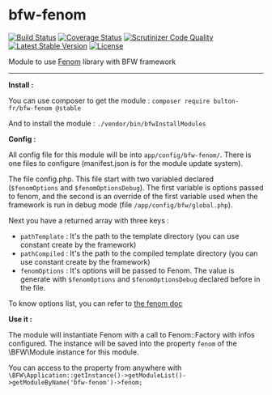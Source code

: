 bfw-fenom
===========

[![Build Status](https://travis-ci.org/bulton-fr/bfw-fenom.svg?branch=2.0)](https://travis-ci.org/bulton-fr/bfw-fenom) [![Coverage Status](https://coveralls.io/repos/github/bulton-fr/bfw-fenom/badge.svg?branch=2.0)](https://coveralls.io/github/bulton-fr/bfw-fenom?branch=2.0) [![Scrutinizer Code Quality](https://scrutinizer-ci.com/g/bulton-fr/bfw-fenom/badges/quality-score.png?b=2.0)](https://scrutinizer-ci.com/g/bulton-fr/bfw-fenom/?branch=2.0)
[![Latest Stable Version](https://poser.pugx.org/bulton-fr/bfw-fenom/v/stable)](https://packagist.org/packages/bulton-fr/bfw-fenom) [![License](https://poser.pugx.org/bulton-fr/bfw-fenom/license)](https://packagist.org/packages/bulton-fr/bfw-fenom)

Module to use [Fenom](https://github.com/fenom-template/fenom) library with BFW framework

---

__Install :__

You can use composer to get the module : `composer require bulton-fr/bfw-fenom @stable`

And to install the module : `./vendor/bin/bfwInstallModules`

__Config :__

All config file for this module will be into `app/config/bfw-fenom/`. There is one files to configure (manifest.json is for the module update system).

The file config.php. This file start with two variabled declared (`$fenomOptions` and `$fenomOptionsDebug`). The first variable is options passed to fenom, and the second is an override of the first variable used when the framework is run in debug mode (file `/app/config/bfw/global.php`).

Next you have a returned array with three keys :
* `pathTemplate` : It's the path to the template directory (you can use constant create by the framework)
* `pathCompiled` : It's the path to the compiled template directory (you can use constant create by the framework)
* `fenomOptions` : It's options will be passed to Fenom. The value is generate with `$fenomOptions` and `$fenomOptionsDebug` declared before in the file.

To know options list, you can refer to [the fenom doc](https://github.com/fenom-template/fenom/blob/master/docs/en/configuration.md)

__Use it :__

The module will instantiate Fenom with a call to Fenom::Factory with infos configured. The instance will be saved into the property `fenom` of the \BFW\Module instance for this module.

You can access to the property from anywhere with `\BFW\Application::getInstance()->getModuleList()->getModuleByName('bfw-fenom')->fenom;`
